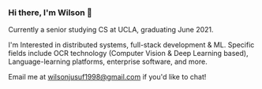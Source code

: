 ### Hi there, I'm Wilson 👋

Currently a senior studying CS at UCLA, graduating June 2021. 

I'm Interested in distributed systems, full-stack development & ML. Specific fields include OCR technology (Computer Vision & Deep Learning based), Language-learning platforms, enterprise software, and more.

Email me at wilsonjusuf1998@gmail.com if you'd like to chat!
<!--
**willyspinner/willyspinner** is a ✨ _special_ ✨ repository because its `README.md` (this file) appears on your GitHub profile.

Here are some ideas to get you started:

- 🔭 I’m currently working on ...
- 🌱 I’m currently learning ...
- 👯 I’m looking to collaborate on ...
- 🤔 I’m looking for help with ...
- 💬 Ask me about ...
- 📫 How to reach me: ...
- 😄 Pronouns: ...
- ⚡ Fun fact: ...
-->
